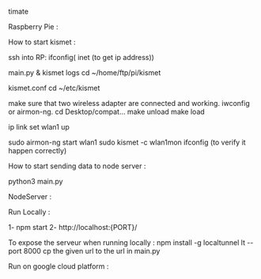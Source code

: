 timate


Raspberry Pie :

How to start kismet :

ssh into RP:
ifconfig( inet (to get ip address))

main.py & kismet logs
cd ~/home/ftp/pi/kismet

kismet.conf
cd ~/etc/kismet

make sure that two wireless adapter are connected and working. iwconfig or airmon-ng.
cd Desktop/compat...
make unload
make load

ip link set wlan1 up

sudo airmon-ng start wlan1
sudo kismet -c wlan1mon
ifconfig (to verify it happen correctly)

How to start sending data to node server :

python3 main.py


NodeServer :

Run Locally :

1- npm start
2- http://localhost:{PORT}/

To expose the serveur when running locally :
npm install -g localtunnel
lt --port 8000
cp the given url to the url in main.py

Run on google cloud platform :



